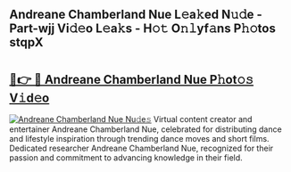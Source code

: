 ## Andreane Chamberland Nue L𝚎a𝚔ed N𝚞𝚍e - Part-wjj Vi𝚍𝚎o L𝚎a𝚔s - H𝚘𝚝 O𝚗𝚕yf𝚊ns P𝚑𝚘tos stqpX

# <h2><a href="http://kfe72m.oniu.top/?m=Andreane+Chamberland+Nue">🔗👉 🔴 Andreane Chamberland Nue P𝚑ot𝚘𝚜 V𝚒d𝚎o</a></h2>

[![Andreane Chamberland Nue Nu𝚍e𝚜](https://i.imgur.com/0qMVB7G.gif)](http://kfe72m.oniu.top/?m=Andreane+Chamberland+Nue)
Virtual content creator and entertainer Andreane Chamberland Nue, celebrated for distributing dance and lifestyle inspiration through trending dance moves and short films. Dedicated researcher Andreane Chamberland Nue, recognized for their passion and commitment to advancing knowledge in their field.  
